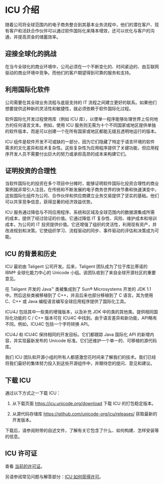 # ICU 介绍

随着公司将全球范围内的电子商务整合到其基本业务流程中，他们的潜在客户、现有客户和活跃合作伙伴可以通过软件国际化来降本增效，还可以优化与客户的沟通，并提高资金的储蓄效率。

## 迎接全球化的挑战

在当今全球化的商业环境中，公司必须在一个不断变化的、时间紧迫的、由互联网驱动的商业环境中竞争。而他们的客户期望得到可靠的服务和支持。

## 利用国际化软件

公司需要在其全球业务流程与底层支持的 IT 流程之间建立更好的联系。如果他们想要提供这种新的灵活性和敏捷性，就必须依赖于软件国际化过程。

软件国际化开发过程使用库（例如 ICU 库），以使单一程序能够处理世界上任何地方的任何语言文本。例如，使用 ICU 服务则无需为十个不同国家或地区提供单独的软件版本，而是可以创建一个在所有国家或地区都能无缝且透明地运行的版本。

ICU 组件是软件开发不可或缺的一部分，因为它们隐藏了特定于语言环境的软件需求的文化差异和技术复杂性。这些复杂性为应用程序提供了关键功能，但应用程序开发人员不需要付出巨大的努力或承担高昂的成本来构建它们。

## 证明投资的合理性

当软件国际化的投资在多个项目中分摊时，能够证明软件国际化投资合理性的商业案例就非常引人注目。在传统和不断发展的电子商务世界的快节奏和快速演变中，这些国际化组件为公司、合作伙伴和供应商建立业务交易提供了坚实的基础。他们可以共享竞争信息，获得显著的经济效益优势。

ICU 服务通过降低与不同应用程序、系统和区域及全球范围内的数据源集成所需的成本，提供了经过验证的价值。它通过降低 IT 复杂性、风险、维护成本和培训成本，为公司的 IT 投资提供价值。它还增强了组织的灵活性，利用现有资产，并改进规划和决策。它使组织学习、流程驱动的同步、事件驱动的评估和决策成为可能。

## ICU 的背景和历史

ICU 最初由 Taligent 公司开发。后来，Taligent 团队成为了位于库比蒂诺的 IBM® 全球化能力中心的 Unicode 小组。该团队收到了来自全球开源社区的重要意见。

在 Taligent 开发的 Java™ 类被集成到了 Sun® Microsystems 开发的 JDK 1.1 中。然后这些类被移植到了 C++，并且后来也部分移植到了 C 语言。其为使用 C、C++ 或 Java 编程语言编写全球应用程序提供了国际化工具。

ICU4J 包括其中一些类的增强版本，以及补充 JDK 中的类的其他类。提供相同国际化功能的 C / C++ 版本可在 ICU4C 中找到。由于语言差异和新功能，API略有不同。例如，ICU4C 包括一个字符转换 API。

ICU4J 和 ICU4C 保持相同的开发目标。它们都跟踪 Java 国际化 API 的新增内容，并实现最新发布的 Unicode 标准。它们还维护一个单一的、可移植的源代码库。

我们 ICU 团队和开源小组的所有人都感激您花时间来了解我们的技术。我们已经将我们最好的集体努力投入到这些开源组件中，并期待您的提问、意见和建议。

## 下载 ICU

通过以下方式之一下载 ICU：

1. 从下载页面 <https://icu.unicode.org/download> 下载 ICU 的打包稳定版本。

2. 从源代码存储库 <https://github.com/unicode-org/icu/releases/> 获取最新的开发版本。

下载后，请参阅附带的自述文件，了解有关它包含了什么、如何构建、怎样安装等的信息。

## ICU 许可证

查看 [当前的许可证](../../github/LICENSE)。

另请参阅常见问题与解答部分：[ICU 如何获得许可](../icu4c/faq.md#how-is-icu-licensed)。